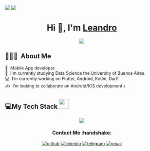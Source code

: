 <!--horizontal divider(gradiant)-->
<img src="https://user-images.githubusercontent.com/73097560/115834477-dbab4500-a447-11eb-908a-139a6edaec5c.gif">
<a align="center" href="https://leancorv.ar/" target="blank">
<img src="https://res.cloudinary.com/dia0mugvi/image/upload/v1687490641/Thumbnail_djlfqv.jpg">
</a>
<h1 align="center">Hi 👋, I'm <a href="https://leancorv.ar/" target="blank">
Leandro</a></h1>
<p align="center">
  <a href="https://github.com/DenverCoder1/readme-typing-svg"><img src="https://readme-typing-svg.herokuapp.com?font=Time+New+Roman&color=cyan&size=25&center=true&vCenter=true&width=500&height=20&lines=Leandro+Corvalan;++;Mobile+Developer,;Data+Science+Student;Active+Learner+and+Passionate;Love+to+learn+new+stuffs..<3"></a>
</p>

## 👨🏻‍💻 &nbsp;About Me

📱 &nbsp;Mobile App developer.\
🌱 &nbsp;I'm currently studying Data Science the University of Buenos Aires.\
💻 &nbsp;I’m currently working on Flutter, Android, Kotlin, Dart!\
✍️ &nbsp;I’m looking to collaborate on Android/IOS development.\

<!--tech stack icons-->
## 💻My Tech Stack <img src = "https://media2.giphy.com/media/QssGEmpkyEOhBCb7e1/giphy.gif?cid=ecf05e47a0n3gi1bfqntqmob8g9aid1oyj2wr3ds3mg700bl&rid=giphy.gif" width = 32px> 
<p align="center">
  <a href="https://skillicons.dev">
    <img src="https://skillicons.dev/icons?i=flutter,kotlin,androidstudio,dart,react,nextjs,ts,java,firebase,github,html,css,js,mongodb,mysql,nodejs,postman,py,redux,tailwind,docker,vue,ps,figma&perline=14" />
  </a>
</p>

<div align="center">
<h3>Contact Me :handshake:</h3>
<a href="https://github.com/leancorv" target="_blank"><img src="https://img.shields.io/badge/-Leandro_Corvalan-black?logo=github&style=flat-square" alt="github"/></a>
<a href="https://www.linkedin.com/in/leancorv" target="_blank"><img src="https://img.shields.io/badge/-Leandro_Corvalan-blue?logo=linkedin&style=flat-square" alt="linkedin"></a>
<a href="https://t.me/leancorv" target="_blank"><img src="https://img.shields.io/badge/-Leandro_Corvalan-pink?logo=telegram&textColor=white&style=flat-square" alt="telegram"/></a>
<a href="mailto:leancorv@gmail.com"><img src="https://img.shields.io/badge/-leancorv@gmail.com-black?logo=gmail&style=flat-square" alt="gmail"/></a>
<br/><br/>
</div>
